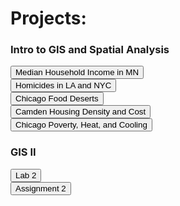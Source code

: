 # Projects:

### Intro to GIS and Spatial Analysis

<button onclick="window.location.href='MN_County_Tract_MHI.html'">Median Household Income in MN</button>
<br>
<button onclick="window.location.href='LA_NYC_HomicidesPerCensusTract_2015.html'">Homicides in LA and NYC</button>
<br>
<button onclick="window.location.href='Chicago_Food_Deserts.html'">Chicago Food Deserts</button>
<br>
<button onclick="window.location.href='Camden_Housing_Density_and_Cost.html'">Camden Housing Density and Cost</button>
<br>
<button onclick="window.location.href='Chicago_Poverty_Heat_Cooling.html'">Chicago Poverty, Heat, and Cooling</button>

### GIS II

<button onclick="window.location.href='GISII/Lab_2.html'">Lab 2</button>
<br>
<button onclick="window.location.href='GISII/Assignment_2.html'">Assignment 2</button>
